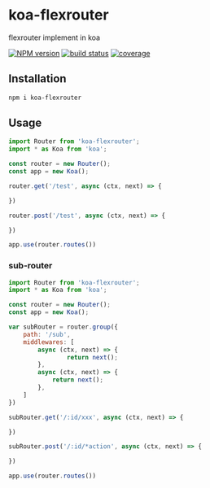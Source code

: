 # koa-flexrouter

flexrouter implement in koa

[![NPM version][npm-image]][npm-url]
[![build status][travis-image]][travis-url]
[![coverage][coverage-image]][coverage-url]

[npm-image]: https://img.shields.io/npm/v/koa-flexrouter.svg?style=flat-square
[npm-url]: https://npmjs.org/package/koa-flexrouter
[travis-image]: https://travis-ci.org/yviscool/koa-flexrouter.svg?branch=master
[travis-url]: https://travis-ci.org/yviscool/koa-flexrouter
[coverage-url]: https://coveralls.io/github/yviscool/koa-flexrouter
[coverage-image]: https://coveralls.io/repos/github/yviscool/koa-flexrouter/badge.svg

## Installation

```sh
npm i koa-flexrouter
```

## Usage

```js
import Router from 'koa-flexrouter';
import * as Koa from 'koa';

const router = new Router();
const app = new Koa();

router.get('/test', async (ctx, next) => {

})

router.post('/test', async (ctx, next) => {

})

app.use(router.routes())
```

### sub-router

```js
import Router from 'koa-flexrouter';
import * as Koa from 'koa';

const router = new Router();
const app = new Koa();

var subRouter = router.group({
    path: '/sub',
    middlewares: [
        async (ctx, next) => {
                return next();
        },
        async (ctx, next) => {
            return next();
        },
    ]
})

subRouter.get('/:id/xxx', async (ctx, next) => {

})

subRouter.post('/:id/*action', async (ctx, next) => {

})

app.use(router.routes())
```

